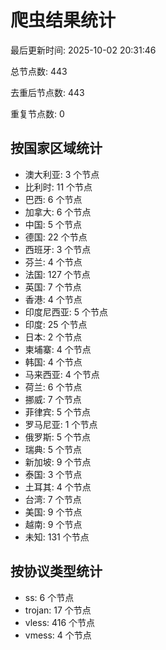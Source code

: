 # 爬虫结果统计

最后更新时间: 2025-10-02 20:31:46

总节点数: 443

去重后节点数: 443

重复节点数: 0

## 按国家区域统计

- 澳大利亚: 3 个节点
- 比利时: 11 个节点
- 巴西: 6 个节点
- 加拿大: 6 个节点
- 中国: 5 个节点
- 德国: 22 个节点
- 西班牙: 3 个节点
- 芬兰: 4 个节点
- 法国: 127 个节点
- 英国: 7 个节点
- 香港: 4 个节点
- 印度尼西亚: 5 个节点
- 印度: 25 个节点
- 日本: 2 个节点
- 柬埔寨: 4 个节点
- 韩国: 4 个节点
- 马来西亚: 4 个节点
- 荷兰: 6 个节点
- 挪威: 7 个节点
- 菲律宾: 5 个节点
- 罗马尼亚: 1 个节点
- 俄罗斯: 5 个节点
- 瑞典: 5 个节点
- 新加坡: 9 个节点
- 泰国: 3 个节点
- 土耳其: 4 个节点
- 台湾: 7 个节点
- 美国: 9 个节点
- 越南: 9 个节点
- 未知: 131 个节点

## 按协议类型统计

- ss: 6 个节点
- trojan: 17 个节点
- vless: 416 个节点
- vmess: 4 个节点
